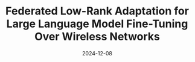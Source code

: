 ---
title: "Federated Low-Rank Adaptation for Large Language Model Fine-Tuning Over Wireless Networks"
collection: publications
category: conferences
permalink: /publication/paper14
# excerpt: 'This paper is about the number 2. The number 3 is left for future work.'
date: 2024-12-08
venue: 'IEEE GLOBECOM'
# slidesurl: 'http://academicpages.github.io/files/slides2.pdf'
# paperurl: 'https://ieeexplore.ieee.org/document/10293933'
citation: 'Z. Wang, Y. Zhou, Y. Shi, and K. B. Letaief. &quot;Federated Low-Rank Adaptation for Large Language Model Fine-Tuning Over Wireless Networks&quot; <i>IEEE IEEE GLOBECOM.</i>. Cape Town, South Africa, Dec., 2024.'
---